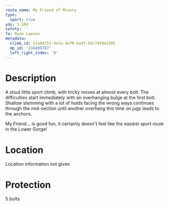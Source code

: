 ```yaml
---
route_name: My Friend of Misery
type:
  sport: true
yds: 5.10d
safety: ''
fa: Ryan Lawson
metadata:
  climb_id: 57a04151-4e7a-4ef0-ba9f-bbc74f0e2285
  mp_id: '110499787'
  left_right_index: '0'
---
```

# Description
A stout little sport climb, with tricky moves at almost every bolt.  The difficulties start immediately with an overhanging bulge at the first bolt.  Shallow stemming with a lot of holds facing the wrong ways continues through the mid-section until another overhang this time on jugs leads to the anchors.

My Friend... is good fun, it certainly doesn't feel like the easiest sport route in the Lower Gorge!

# Location
Location information not given

# Protection
5 bolts
